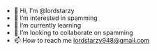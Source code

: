 - 👋 Hi, I’m @lordstarzy
- 👀 I’m interested in spamming
- 🌱 I’m currently learning 
- 💞️ I’m looking to collaborate on spamming
- 📫 How to reach me lordstarzy948@gmail.com

<!---
hakitroot/hakitroot is a ✨ special ✨ repository because its `README.md` (this file) appears on your GitHub profile.
You can click the Preview link to take a look at your changes.
--->
